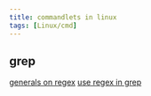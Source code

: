```yaml
---
title: commandlets in linux
tags: [Linux/cmd]
---
```


## grep

[generals on regex](https://www.runoob.com/linux/linux-comm-grep.html)
[use regex in grep](https://phoenixnap.com/kb/grep-regex)

